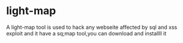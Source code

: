 # light-map
A light-map tool is used to hack any webseite affected by sql and xss exploit and it have a sq;map tool,you can download and installll it
